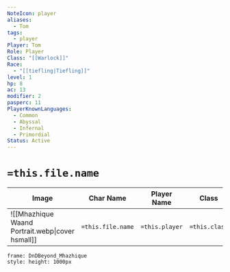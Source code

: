 ```yaml
---
NoteIcon: player
aliases:
  - Tom
tags:
  - player
Player: Tom
Role: Player
Class: "[[Warlock]]"
Race:
  - "[[tiefling|Tiefling]]"
level: 1
hp: 8
ac: 13
modifier: 2
pasperc: 11
PlayerKnownLanguages:
  - Common
  - Abyssal
  - Infernal
  - Primordial
Status: Active
---
```

# `=this.file.name`

| Image                                            | Char Name         | Player Name    | Class         | Race         | Level         |
| ------------------------------------------------ | ----------------- | -------------- | ------------- | ------------ | ------------- |
| ![[Mhazhique Waand Portrait.webp\|cover hsmall]] | `=this.file.name` | `=this.player` | `=this.class` | `=this.race` | `=this.level` |

```custom-frames
frame: DnDBeyond_Mhazhique
style: height: 1000px
```


